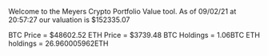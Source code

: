 Welcome to the Meyers Crypto Portfolio Value tool. 
As of 09/02/21 at 20:57:27 our valuation is $152335.07 

BTC Price = $48602.52
 ETH Price = $3739.48
BTC Holdings = 1.06BTC
 ETH holdings = 26.960005962ETH 
